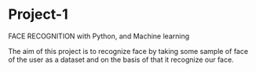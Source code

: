 # Project-1
FACE RECOGNITION with Python, and Machine learning

The aim of this project is to recognize face by taking some sample of face of the user as a dataset
and on the basis of that it recognize our face.
